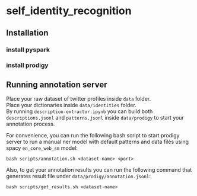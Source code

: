 # self_identity_recognition

## Installation
### install pyspark
### install prodigy

## Running annotation server
Place your raw dataset of twitter profiles inside `data` folder.   
Place your dictionaries inside `data/identities` folder.  
By running `description-extractor.ipynb` you can build both `descriptions.jsonl` and `patterns.jsonl` inside `data/prodigy` to start
your annotation process.

For convenience, you can run the following bash script to start prodigy server to run a manual ner model
with default patterns and data files using spacy `en_core_web_sm` model:  
```
bash scripts/annotation.sh <dataset-name> <port>
```

Also, to get your annotation results you can run the following command that generates result file under `data/prodigy/annotation.jsonl`:
```
bash scripts/get_results.sh <dataset-name>
```


